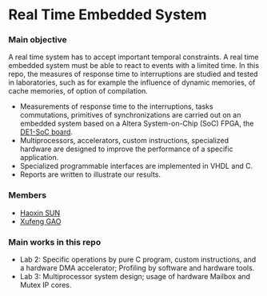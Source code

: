 # Real Time Embedded System

### Main objective
A real time system has to accept important temporal constraints. A real time embedded system must be able to react to events with a limited time.
In this repo, the measures of response time to interruptions are studied and tested in laboratories, such as for example the influence of dynamic memories, of cache memories, of option of compilation. 
- Measurements of response time to the interruptions, tasks commutations, primitives of synchronizations are carried out on an embedded system based on a Altera System-on-Chip (SoC) FPGA, the [DE1-SoC board](https://www.terasic.com.tw/cgi-bin/page/archive.pl?Language=English&No=836).
- Multiprocessors, accelerators, custom instructions, specialized hardware are designed to improve the performance of a specific application. 
- Specialized programmable interfaces are implemented in VHDL and C.
- Reports are written to illustrate our results.

### Members
- [Haoxin SUN](https://github.com/HaoxinSEU)
- [Xufeng GAO](https://github.com/XufengGAO)

### Main works in this repo
- Lab 2: Specific operations by pure C program, custom instructions, and a hardware DMA accelerator; Profiling by software and hardware tools.
- Lab 3: Multiprocessor system design; usage of hardware Mailbox and Mutex IP cores.

